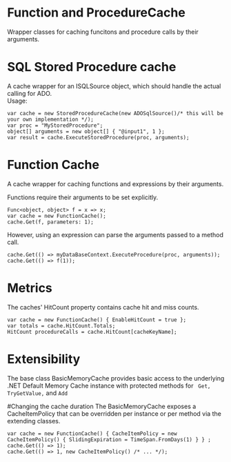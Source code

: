 # Function and ProcedureCache
Wrapper classes for caching funcitons and procedure calls by their arguments.  

# SQL Stored Procedure cache  
A cache wrapper for an ISQLSource object, which should handle the actual calling for ADO.  
Usage:  
```
var cache = new StoredProcedureCache(new ADOSqlSource()/* this will be your own implementation */);  
var proc = "MyStoredProcedure";  
object[] arguments = new object[] { "@input1", 1 };  
var result = cache.ExecuteStoredProcedure(proc, arguments);
```

  
# Function Cache  
A cache wrapper for caching functions and expressions by their arguments.  
  
Functions require their arguments to be set explicitly.  
```
Func<object, object> f = x => x;
var cache = new FunctionCache();
cache.Get(f, parameters: 1);  
```

However, using an expression can parse the arguments passed to a method call.  
```
cache.Get(() => myDataBaseContext.ExecuteProcedure(proc, arguments));
cache.Get(() => f(1));
```
  
# Metrics  
The caches' HitCount property contains cache hit and miss counts.
```
var cache = new FunctionCache() { EnableHitCount = true };
var totals = cache.HitCount.Totals;
HitCount procedureCalls = cache.HitCount[cacheKeyName];
```

# Extensibility  
The base class BasicMemoryCache provides basic access to the underlying .NET Default Memory Cache instance with protected methods for `` Get, TryGetValue,`` and ``Add``

#Changing the cache duration
The BasicMemoryCache exposes a CacheItemPolicy that can be overridden per instance or per method via the extending classes.  
```
var cache = new FunctionCache() { CacheItemPolicy = new CacheItemPolicy() { SlidingExpiration = TimeSpan.FromDays(1) } } ;
cache.Get(() => 1);
cache.Get(() => 1, new CacheItemPolicy() /* ... */);
```
